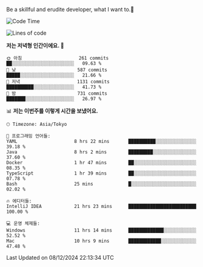 Be a skillful and erudite developer, what I want to.👶

<!--START_SECTION:waka-->
![Code Time](http://img.shields.io/badge/Code%20Time-1%2C472%20hrs%2039%20mins-blue)

![Lines of code](https://img.shields.io/badge/%EC%A0%80%EB%8A%94%20%EC%97%AC%ED%83%9C%EA%B9%8C%EC%A7%80%20-918.3%20thousand%20%EC%A4%84%EC%9D%98%20%EC%BD%94%EB%93%9C%EB%A5%BC%20%EC%9E%91%EC%84%B1%ED%96%88%EC%96%B4%EC%9A%94.-blue)

**저는 저녁형 인간이에요. 🦉** 

```text
🌞 아침                     261 commits         ██░░░░░░░░░░░░░░░░░░░░░░░   09.63 % 
🌆 낮　                     587 commits         █████░░░░░░░░░░░░░░░░░░░░   21.66 % 
🌃 저녁                     1131 commits        ██████████░░░░░░░░░░░░░░░   41.73 % 
🌙 밤　                     731 commits         ███████░░░░░░░░░░░░░░░░░░   26.97 % 
```


📊 **저는 이번주를 이렇게 시간을 보냈어요.** 

```text
🕑︎ Timezone: Asia/Tokyo

💬 프로그래밍 언어들: 
YAML                     8 hrs 22 mins       ██████████░░░░░░░░░░░░░░░   39.18 % 
Java                     8 hrs 2 mins        █████████░░░░░░░░░░░░░░░░   37.60 % 
Docker                   1 hr 47 mins        ██░░░░░░░░░░░░░░░░░░░░░░░   08.35 % 
TypeScript               1 hr 39 mins        ██░░░░░░░░░░░░░░░░░░░░░░░   07.78 % 
Bash                     25 mins             █░░░░░░░░░░░░░░░░░░░░░░░░   02.02 % 

🔥 에디터들: 
IntelliJ IDEA            21 hrs 23 mins      █████████████████████████   100.00 % 

💻 운영 체제들: 
Windows                  11 hrs 14 mins      █████████████░░░░░░░░░░░░   52.52 % 
Mac                      10 hrs 9 mins       ████████████░░░░░░░░░░░░░   47.48 % 
```


 Last Updated on 08/12/2024 22:13:34 UTC
<!--END_SECTION:waka-->
